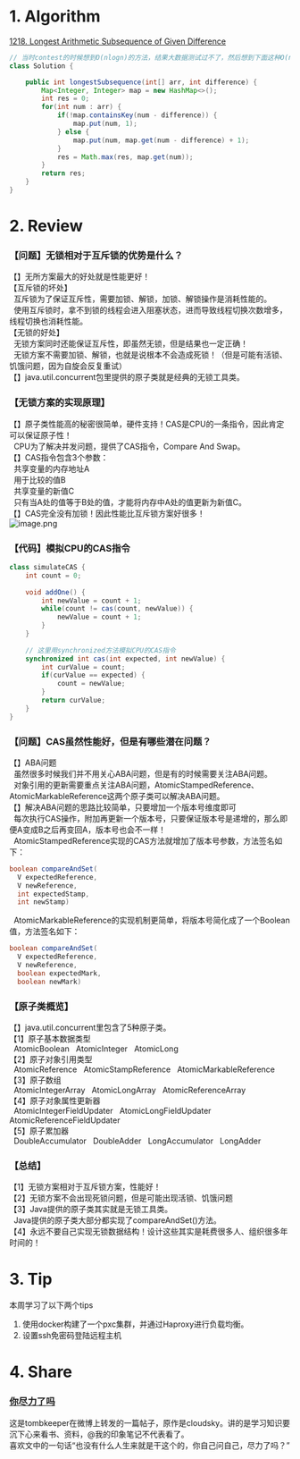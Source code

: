 # 1. Algorithm
[1218. Longest Arithmetic Subsequence of Given Difference](https://leetcode.com/contest/weekly-contest-157/problems/longest-arithmetic-subsequence-of-given-difference/)
```java
// 当时contest的时候想到O(nlogn)的方法，结果大数据测试过不了，然后想到下面这种O(n)的方法
class Solution {

    public int longestSubsequence(int[] arr, int difference) {
        Map<Integer, Integer> map = new HashMap<>();
        int res = 0;
        for(int num : arr) {
            if(!map.containsKey(num - difference)) {
                map.put(num, 1);
            } else {
                map.put(num, map.get(num - difference) + 1);
            }
            res = Math.max(res, map.get(num));
        }
        return res;
    }
}
```



# 2. Review
### 【问题】无锁相对于互斥锁的优势是什么？
【】无所方案最大的好处就是性能更好！ </br>
【互斥锁的坏处】 </br>
  互斥锁为了保证互斥性，需要加锁、解锁，加锁、解锁操作是消耗性能的。 </br>
  使用互斥锁时，拿不到锁的线程会进入阻塞状态，进而导致线程切换次数增多，线程切换也消耗性能。 </br>
【无锁的好处】 </br>
  无锁方案同时还能保证互斥性，即虽然无锁，但是结果也一定正确！ </br>
  无锁方案不需要加锁、解锁，也就是说根本不会造成死锁！（但是可能有活锁、饥饿问题，因为自旋会反复重试） </br>
【】java.util.concurrent包里提供的原子类就是经典的无锁工具类。 </br>

### 【无锁方案的实现原理】
【】原子类性能高的秘密很简单，硬件支持！CAS是CPU的一条指令，因此肯定可以保证原子性！ </br>
  CPU为了解决并发问题，提供了CAS指令，Compare And Swap。 </br>
【】CAS指令包含3个参数： </br>
  共享变量的内存地址A </br>
  用于比较的值B </br>
  共享变量的新值C </br>
  只有当A处的值等于B处的值，才能将内存中A处的值更新为新值C。 </br>
【】CAS完全没有加锁！因此性能比互斥锁方案好很多！ </br>
![image.png](https://cdn.nlark.com/yuque/0/2019/png/286443/1570165583216-669df4c7-5573-4576-b242-a98f03c25517.png#align=left&display=inline&height=195&name=image.png&originHeight=195&originWidth=762&search=&size=62274&status=done&width=762)

### 【代码】模拟CPU的CAS指令
```java
class simulateCAS {
	int count = 0;
    
    void addOne() {
    	int newValue = count + 1;
        while(count != cas(count, newValue)) {
            newValue = count + 1;
        }
    }
    
    // 这里用synchronized方法模拟CPU的CAS指令
    synchronized int cas(int expected, int newValue) {
     	int curValue = count;
        if(curValue == expected) {
         	count = newValue;   
        }
        return curValue;
    }
}
```


### 【问题】CAS虽然性能好，但是有哪些潜在问题？
【】ABA问题 </br>
  虽然很多时候我们并不用关心ABA问题，但是有的时候需要关注ABA问题。 </br>
  对象引用的更新需要重点关注ABA问题，AtomicStampedReference、AtomicMarkableReference这两个原子类可以解决ABA问题。 </br>
【】解决ABA问题的思路比较简单，只要增加一个版本号维度即可 </br>
  每次执行CAS操作，附加再更新一个版本号，只要保证版本号是递增的，那么即便A变成B之后再变回A，版本号也会不一样！ </br>
  AtomicStampedReference实现的CAS方法就增加了版本号参数，方法签名如下：  </br>
```java
boolean compareAndSet(
  V expectedReference,
  V newReference,
  int expectedStamp,
  int newStamp) 
```
  AtomicMarkableReference的实现机制更简单，将版本号简化成了一个Boolean值，方法签名如下： </br>
```java
boolean compareAndSet(
  V expectedReference,
  V newReference,
  boolean expectedMark,
  boolean newMark)
```

### 【原子类概览】
【】java.util.concurrent里包含了5种原子类。 </br>
【1】原子基本数据类型 </br>
  AtomicBoolean
  AtomicInteger
  AtomicLong </br>
【2】原子对象引用类型 </br>
  AtomicReference
  AtomicStampReference
  AtomicMarkableReference </br>
【3】原子数组 </br>
  AtomicIntegerArray
  AtomicLongArray
  AtomicReferenceArray </br>
【4】原子对象属性更新器 </br>
  AtomicIntegerFieldUpdater
  AtomicLongFieldUpdater
  AtomicReferenceFieldUpdater </br>
【5】原子累加器 </br>
  DoubleAccumulator
  DoubleAdder
  LongAccumulator
  LongAdder </br>

### 【总结】
【1】无锁方案相对于互斥锁方案，性能好！ </br>
【2】无锁方案不会出现死锁问题，但是可能出现活锁、饥饿问题 </br>
【3】Java提供的原子类其实就是无锁工具类。 </br>
  Java提供的原子类大部分都实现了compareAndSet()方法。 </br>
【4】永远不要自己实现无锁数据结构！设计这些其实是耗费很多人、组织很多年时间的！ </br>


# 3. Tip
本周学习了以下两个tips
  1. 使用docker构建了一个pxc集群，并通过Haproxy进行负载均衡。
  2. 设置ssh免密码登陆远程主机

# 4. Share
### [你尽力了吗](https://www.weibo.com/1401527553/I9PCAztUx?type=comment)
这是tombkeeper在微博上转发的一篇帖子，原作是cloudsky。讲的是学习知识要沉下心来看书、资料，@我的印象笔记不代表看了。 </br>
喜欢文中的一句话“也没有什么人生来就是干这个的，你自己问自己，尽力了吗？”
